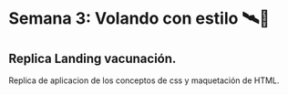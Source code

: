 # Semana 3: Volando con estilo 🛰🎨
## Replica Landing vacunación.
Replica de aplicacion de los conceptos de css y maquetación de HTML. 